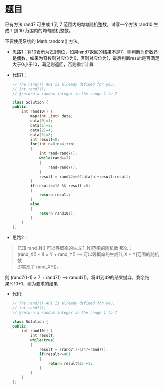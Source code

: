 # 题目
已有方法 rand7 可生成 1 到 7 范围内的均匀随机整数，试写一个方法 rand10 生成 1 到 10 范围内的均匀随机整数。

不要使用系统的 Math.random() 方法。


* 思路1：将10表示为2进制位，如果rand7返回的结果不是7，则判断为奇数还是偶数，如果为奇数则对应位为0，否则对应位为1，最后判断result是否满足大于0小于10，满足则返回，否则重新计算
* 代码1：
    ```C++
    // The rand7() API is already defined for you.
    // int rand7();
    // @return a random integer in the range 1 to 7

    class Solution {
    public:
        int rand10() {
            map<int ,int> data;
            data[0]=1;
            data[1]=2;
            data[2]=4;
            data[3]=8;
            int result=0;
            for(int n=0;n<4;++n)
            {
                int rand=rand7();
                while(rand==7)
                {
                    rand=rand7();
                }
                result = rand%2==0?data[n]+result:result;
            }
            if(result<=10 && result >0)
            {
                return result;
            }
            else
            {
                return rand10();
            }
        }
    };
    ```

* 思路2：
>已知 rand_N() 可以等概率的生成[1, N]范围的随机数
那么：<br>
(rand_X() - 1) × Y + rand_Y() ==> 可以等概率的生成[1, X * Y]范围的随机数<br>
即实现了 rand_XY()。

则 (rand7()-1) × 7 + rand7()  ==> rand49()。将41到49的结果抛弃，剩余结果%10+1，则为要求的结果

* 代码:
    ```C++
    // The rand7() API is already defined for you.
    // int rand7();
    // @return a random integer in the range 1 to 7

    class Solution {
    public:
        int rand10() {
            int result;
            while(true)
            {
                result = (rand7()-1)*7+rand7();
                if(result<=40)
                {
                    return result%10 +1;
                }
            }
        }
    };
    ```
